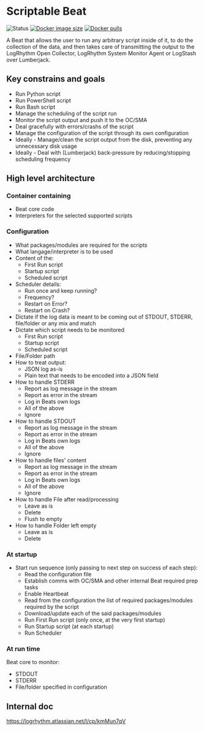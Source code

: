 # Scriptable Beat
![Status](https://badgen.net/static/status/proof%20of%20concept/orange "Status")
[![Docker image size](https://badgen.net/docker/size/tonymasse/scriptable_beat?icon=docker "Docker image size")](https://hub.docker.com/r/tonymasse/scriptable_beat)
[![Docker pulls](https://badgen.net/docker/pulls/tonymasse/scriptable_beat?icon=docker "Docker pulls")](https://hub.docker.com/r/tonymasse/scriptable_beat)

A Beat that allows the user to run any arbitrary script inside of it, to do the collection of the data, and then takes care of transmitting the output to the LogRhythm Open Collector, LogRhythm System Monitor Agent or LogStash over Lumberjack.

## Key constrains and goals

- Run Python script
- Run PowerShell script
- Run Bash script
- Manage the scheduling of the script run
- Monitor the script output and push it to the OC/SMA
- Deal gracefully with errors/crashs of the script
- Manage the configuration of the script through its own configuration
- Ideally - Manage/clean the script output from the disk, preventing any unnecessary disk usage
- Ideally - Deal with (Lumberjack) back-pressure by reducing/stopping scheduling frequency

## High level architecture

### Container containing

- Beat core code
- Interpreters for the selected supported scripts

### Configuration

- What packages/modules are required for the scripts
- What langage/interpreter is to be used
- Content of the:
  - First Run script
  - Startup script
  - Scheduled script
- Scheduler details:
  - Run once and keep running?
  - Frequency?
  - Restart on Error?
  - Restart on Crash?
- Dictate if the log data is meant to be coming out of STDOUT, STDERR, file/folder or any mix and match
- Dictate which script needs to be monitored
  - First Run script
  - Startup script
  - Scheduled script
- File/Folder path
- How to treat output:
  - JSON log as-is
  - Plain text that needs to be encoded into a JSON field
- How to handle STDERR
  - Report as log message in the stream
  - Report as error in the stream
  - Log in Beats own logs
  - All of the above
  - Ignore
- How to handle STDOUT
  - Report as log message in the stream
  - Report as error in the stream
  - Log in Beats own logs
  - All of the above
  - Ignore
- How to handle files' content
  - Report as log message in the stream
  - Report as error in the stream
  - Log in Beats own logs
  - All of the above
  - Ignore
- How to handle File after read/processing
  - Leave as is
  - Delete
  - Flush to empty
- How to handle Folder left empty
  - Leave as is
  - Delete

### At startup

- Start run sequence (only passing to next step on success of each step):
  - Read the configuration file
  - Establish comms with OC/SMA and other internal Beat required prep tasks
  - Enable Heartbeat
  - Read from the configuration the list of required packages/modules required by the script
  - Download/update each of the said packages/modules
  - Run First Run script (only once, at the very first startup)
  - Run Startup script (at each startup)
  - Run Scheduler

### At run time

Beat core to monitor:

- STDOUT
- STDERR
- File/folder specified in configuration

## Internal doc

https://logrhythm.atlassian.net/l/cp/kmMun7qV

